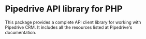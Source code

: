 # Pipedrive API library for PHP

This package provides a complete API client library for working with Pipedrive CRM. It includes all the resources listed at Pipedrive's documentation.
